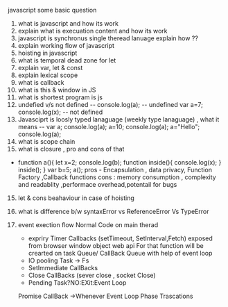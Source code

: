 
javascript some basic question 
1) what is  javascript and how its work
2) explain what is execuation  content and how its work 
3) javascript is synchronus single theread lanuage explain how ??
4) explain working flow of javascript 
5) hoisting in javascript
6) what is temporal dead zone for let 
6) explain var, let & const 
7) explain lexical scope 
8) what is callback
9) what is this & window in JS
10) what is shortest program is js 
11) undefied v/s not defined 
--  console.log(a); -- undefined 
    var a=7;
    console.log(x);  -- not defined 
12) Javasciprt is loosly typed lanaguage (weekly type lanaguage) , what it means 
  --   var a;
       console.log(a);
       a=10;
       console.log(a);
       a="Hello";
       console.log(a);
13) what is scope chain  
14) what is closure , pro and cons of that 
  - function a(){
    let x=2;
    console.log(b);
    function inside(){
        console.log(x);
    }
    inside();
  }
  var b=5;
  a();
  pros - Encapsulation , data privacy, Function Factory ,Callback functions 
  cons : memory consumption , complexity and readablity ,performace overhead,potentail for bugs
15)  let & cons beahaviour in case of hoisting 
16) what is difference b/w syntaxError vs ReferenceError Vs TypeError
17) event exection flow 
    Normal Code on main therad 
    - expriry Timer Callbacks (setTimeout, SetInterval,Fetch) exposed from browser window object web api 
     For that function will be crearted on task Queue/ CallBack Queue with help of event  loop  
    - IO pooling Task -> Fs 
    - SetImmediate CallBacks
    - Close CallBacks (sever close , socket Close)
    - Pending Task?NO:EXit:Event Loop 

    Promise CallBack ->Whenever Event Loop Phase Trascations 